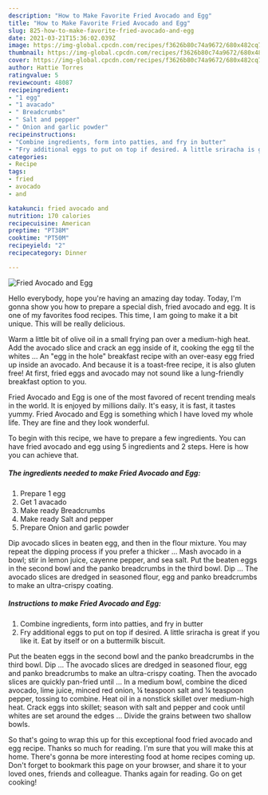 ```yaml
---
description: "How to Make Favorite Fried Avocado and Egg"
title: "How to Make Favorite Fried Avocado and Egg"
slug: 825-how-to-make-favorite-fried-avocado-and-egg
date: 2021-03-21T15:36:02.039Z
image: https://img-global.cpcdn.com/recipes/f3626b80c74a9672/680x482cq70/fried-avocado-and-egg-recipe-main-photo.jpg
thumbnail: https://img-global.cpcdn.com/recipes/f3626b80c74a9672/680x482cq70/fried-avocado-and-egg-recipe-main-photo.jpg
cover: https://img-global.cpcdn.com/recipes/f3626b80c74a9672/680x482cq70/fried-avocado-and-egg-recipe-main-photo.jpg
author: Hattie Torres
ratingvalue: 5
reviewcount: 48087
recipeingredient:
- "1 egg"
- "1 avacado"
- " Breadcrumbs"
- " Salt and pepper"
- " Onion and garlic powder"
recipeinstructions:
- "Combine ingredients, form into patties, and fry in butter"
- "Fry additional eggs to put on top if desired. A little sriracha is great if you like it. Eat by itself or on a buttermilk biscuit."
categories:
- Recipe
tags:
- fried
- avocado
- and

katakunci: fried avocado and 
nutrition: 170 calories
recipecuisine: American
preptime: "PT38M"
cooktime: "PT50M"
recipeyield: "2"
recipecategory: Dinner

---
```



![Fried Avocado and Egg](https://img-global.cpcdn.com/recipes/f3626b80c74a9672/680x482cq70/fried-avocado-and-egg-recipe-main-photo.jpg)

Hello everybody, hope you're having an amazing day today. Today, I'm gonna show you how to prepare a special dish, fried avocado and egg. It is one of my favorites food recipes. This time, I am going to make it a bit unique. This will be really delicious.

Warm a little bit of olive oil in a small frying pan over a medium-high heat. Add the avocado slice and crack an egg inside of it, cooking the egg til the whites … An &#34;egg in the hole&#34; breakfast recipe with an over-easy egg fried up inside an avocado. And because it is a toast-free recipe, it is also gluten free! At first, fried eggs and avocado may not sound like a lung-friendly breakfast option to you.

Fried Avocado and Egg is one of the most favored of recent trending meals in the world. It is enjoyed by millions daily. It's easy, it is fast, it tastes yummy. Fried Avocado and Egg is something which I have loved my whole life. They are fine and they look wonderful.


To begin with this recipe, we have to prepare a few ingredients. You can have fried avocado and egg using 5 ingredients and 2 steps. Here is how you can achieve that.

<!--inarticleads1-->

##### The ingredients needed to make Fried Avocado and Egg:

1. Prepare 1 egg
1. Get 1 avacado
1. Make ready  Breadcrumbs
1. Make ready  Salt and pepper
1. Prepare  Onion and garlic powder


Dip avocado slices in beaten egg, and then in the flour mixture. You may repeat the dipping process if you prefer a thicker … Mash avocado in a bowl; stir in lemon juice, cayenne pepper, and sea salt. Put the beaten eggs in the second bowl and the panko breadcrumbs in the third bowl. Dip … The avocado slices are dredged in seasoned flour, egg and panko breadcrumbs to make an ultra-crispy coating. 

<!--inarticleads2-->

##### Instructions to make Fried Avocado and Egg:

1. Combine ingredients, form into patties, and fry in butter
1. Fry additional eggs to put on top if desired. A little sriracha is great if you like it. Eat by itself or on a buttermilk biscuit.


Put the beaten eggs in the second bowl and the panko breadcrumbs in the third bowl. Dip … The avocado slices are dredged in seasoned flour, egg and panko breadcrumbs to make an ultra-crispy coating. Then the avocado slices are quickly pan-fried until … In a medium bowl, combine the diced avocado, lime juice, minced red onion, ¼ teaspoon salt and ¼ teaspoon pepper, tossing to combine. Heat oil in a nonstick skillet over medium-high heat. Crack eggs into skillet; season with salt and pepper and cook until whites are set around the edges … Divide the grains between two shallow bowls. 

So that's going to wrap this up for this exceptional food fried avocado and egg recipe. Thanks so much for reading. I'm sure that you will make this at home. There's gonna be more interesting food at home recipes coming up. Don't forget to bookmark this page on your browser, and share it to your loved ones, friends and colleague. Thanks again for reading. Go on get cooking!
